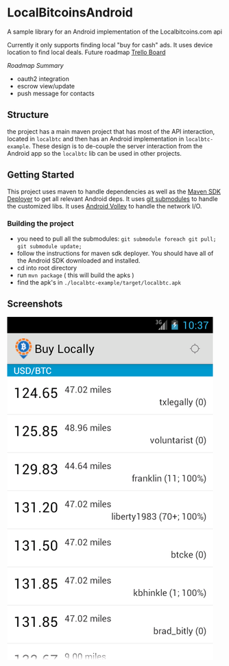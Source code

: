 LocalBitcoinsAndroid
====================

A sample library for an Android implementation of the Localbitcoins.com api 

Currently it only supports finding local "buy for cash" ads.  It uses device location to find local deals.  Future roadmap [Trello Board](https://trello.com/b/YS5vaxDJ/localbitcoin-android)

*Roadmap Summary*

* oauth2 integration
* escrow view/update
* push message for contacts

Structure
---------

the project has a main maven project that has most of the API interaction, located in `localbtc` and then has an Android implementation in `localbtc-example`.  These design is to de-couple the server interaction from the Android app so the `localbtc` lib can be used in other projects.

Getting Started
---------------

This project uses maven to handle dependencies as well as the [Maven SDK Deployer](https://github.com/mosabua/maven-android-sdk-deployer) to get all relevant Android deps.  It uses [git submodules](http://git-scm.com/book/en/Git-Tools-Submodules) to handle the customized libs.  It uses [Android Volley](https://developers.google.com/events/io/sessions/325304728) to handle the network I/O.

### Building the project ###

- you need to pull all the submodules: `git submodule foreach git pull; git submodule update;`
- follow the instructions for maven sdk deployer.  You should have all of the Android SDK downloaded and installed.
- cd into root directory
- run `mvn package` ( this will build the apks )
- find the apk's in `./localbtc-example/target/localbtc.apk`

Screenshots
-----------

![ss1](/site/ss1.png)
